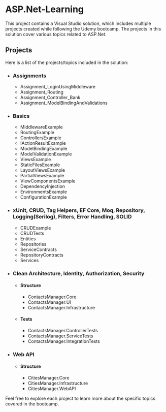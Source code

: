 # ASP.Net-Learning

This project contains a Visual Studio solution, which includes multiple projects created while following the Udemy bootcamp. The projects in this solution cover various topics related to ASP.Net.

## Projects

Here is a list of the projects/topics included in the solution:

- ### Assignments
  - Assignment_LoginUsingMiddleware
  - Assignment_Routing
  - Assignment_Controller_Bank
  - Assignment_ModelBindingAndValidations
- ### Basics
  - MiddlewareExample
  - RoutingExample
  - ControllersExample
  - IActionResultExample
  - ModelBindingExample
  - ModelValidationExample
  - ViewsExample
  - StaticFilesExample
  - LayoutViewsExample
  - PartialViewsExample
  - ViewComponentsExample
  - DependencyInjection
  - EnvironmentsExample
  - ConfigurationExample
- ### xUnit, CRUD, Tag Helpers, EF Core, Moq, Repository, Logging(Serilog), Filters, Error Handling, SOLID
  - CRUDExample
  - CRUDTests
  - Entities
  - Repositories
  - ServiceContracts
  - RepositoryContracts
  - Services
- ### Clean Architecture, Identity, Authorization, Security
  - #### Structure
    - ContactsManager.Core
    - ContactsManager.UI
    - ContactsManager.Infrastructure
  - #### Tests
    - ContactsManager.ControllerTests
    - ContactsManager.ServiceTests
    - ContactsManager.IntegrationTests
- ### Web API
  - #### Structure
	- CitiesManager.Core
	- CitiesManager.Infrastructure
	- CitiesManager.WebAPI

Feel free to explore each project to learn more about the specific topics covered in the bootcamp.
